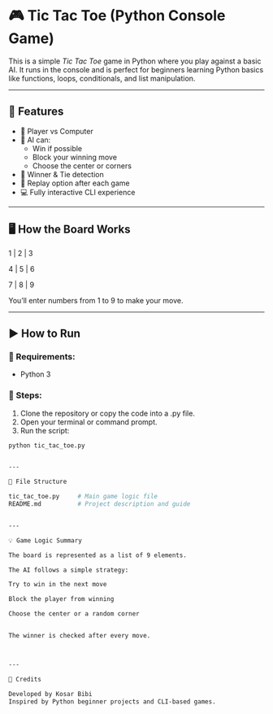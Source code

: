 

# 🎮 Tic Tac Toe (Python Console Game)

This is a simple *Tic Tac Toe* game in Python where you play against a basic AI. It runs in the console and is perfect for beginners learning Python basics like functions, loops, conditionals, and list manipulation.


---

## 📌 Features

- 🎯 Player vs Computer
- 🤖 AI can:
  - Win if possible
  - Block your winning move
  - Choose the center or corners
- 🧠 Winner & Tie detection
- 🔁 Replay option after each game
- 💻 Fully interactive CLI experience

---


## 🖥 How the Board Works

1 | 2 | 3

4 | 5 | 6

7 | 8 | 9

You’ll enter numbers from 1 to 9 to make your move.

---

## ▶ How to Run

### 🔹 Requirements:
- Python 3

### 🔹 Steps:
1. Clone the repository or copy the code into a .py file.
2. Open your terminal or command prompt.
3. Run the script:

```bash
python tic_tac_toe.py


---

📁 File Structure

tic_tac_toe.py     # Main game logic file
README.md          # Project description and guide


---

💡 Game Logic Summary

The board is represented as a list of 9 elements.

The AI follows a simple strategy:

Try to win in the next move

Block the player from winning

Choose the center or a random corner


The winner is checked after every move.



---

🙌 Credits

Developed by Kosar Bibi
Inspired by Python beginner projects and CLI-based games.
